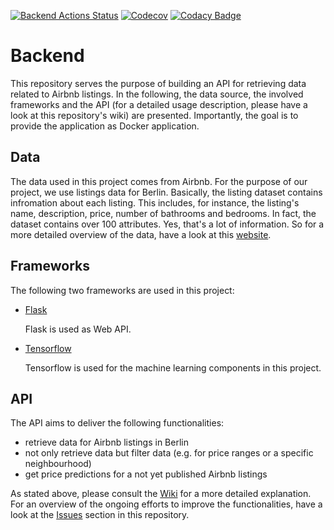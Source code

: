 [![Backend Actions Status](https://github.com/webuko/backend/workflows/ci-cd/badge.svg)](https://github.com/webuko/backend/actions)
[![Codecov](https://codecov.io/gh/webuko/backend/branch/main/graph/badge.svg?token=JU4PD2E8MU)](https://codecov.io/gh/webuko/backend)
[![Codacy Badge](https://app.codacy.com/project/badge/Grade/06921c99537e4a6ba307389b28f8e11d)](https://www.codacy.com/gh/webuko/backend/dashboard?utm_source=github.com&amp;utm_medium=referral&amp;utm_content=webuko/backend&amp;utm_campaign=Badge_Grade)

# Backend

This repository serves the purpose of building an API for retrieving data related to Airbnb listings. In the following, the data source, the involved frameworks and the API (for a detailed usage description, please have a look at this repository's wiki) are presented. Importantly, the goal is to provide the application as Docker application.

## Data

The data used in this project comes from Airbnb. For the purpose of our project, we use listings data for Berlin. Basically, the listing dataset contains infromation about each listing. This includes, for instance, the listing's name, description, price, number of bathrooms and bedrooms. In fact, the dataset contains over 100 attributes. Yes, that's a lot of information. So for a more detailed overview of the data, have a look at this [website](http://insideairbnb.com/get-the-data.html).

## Frameworks

The following two frameworks are used in this project:
- [Flask](https://flask.palletsprojects.com/en/2.0.x/)

  Flask is used as Web API.

- [Tensorflow](https://www.tensorflow.org)

  Tensorflow is used for the machine learning components in this project.
  
## API

The API aims to deliver the following functionalities:
- retrieve data for Airbnb listings in Berlin
- not only retrieve data but filter data (e.g. for price ranges or a specific neighbourhood)
- get price predictions for a not yet published Airbnb listings

As stated above, please consult the [Wiki](https://github.com/webuko/backend/wiki) for a more detailed explanation. For an overview of the ongoing efforts to improve the functionalities, have a look at the [Issues](https://github.com/webuko/backend/issues) section in this repository.
